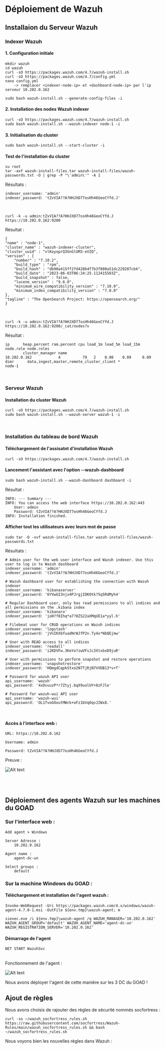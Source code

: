 # Déploiement de Wazuh

## Installaion du Serveur Wazuh

### Indexer Wazuh 

#### 1. Configuration initiale

    mkdir wazuh
    cd wazuh
    curl -sO https://packages.wazuh.com/4.7/wazuh-install.sh
    curl -sO https://packages.wazuh.com/4.7/config.yml
    nano config.yml
        -> remplacer <indexer-node-ip> et <dashboard-node-ip> par l'ip serveur 10.202.0.162

    sudo bash wazuh-install.sh --generate-config-files -i

#### 2. Installation des nodes Wazuh indexer  
    curl -sO https://packages.wazuh.com/4.7/wazuh-install.sh
    sudo bash wazuh-install.sh --wazuh-indexer node-1 -i

#### 3. Initialisation du cluster
    sudo bash wazuh-install.sh --start-cluster -i 

#### Test de l'installation du cluster
    su root
    tar -axf wazuh-install-files.tar wazuh-install-files/wazuh-passwords.txt -O | grep -P "\'admin\'" -A 1

Résultats :

    indexer_username: 'admin'
    indexer_password: 'tZvVIA??A?HHJXD77osHh46GeoCYfd.J'
<br>

    curl -k -u admin:tZvVIA??A?HHJXD77osHh46GeoCYfd.J https://10.202.0.162:9200

Résultat :

    {
    "name" : "node-1",
    "cluster_name" : "wazuh-indexer-cluster",
    "cluster_uuid" : "vlKoyoprQ3GnGlUM3-eVZQ",
    "version" : {
        "number" : "7.10.2",
        "build_type" : "rpm",
        "build_hash" : "db90a415ff2fd428b4f7b3f800a51dc229287cb4",
        "build_date" : "2023-06-03T06:24:25.112415503Z",
        "build_snapshot" : false,
        "lucene_version" : "9.6.0",
        "minimum_wire_compatibility_version" : "7.10.0",
        "minimum_index_compatibility_version" : "7.0.0"
    },
    "tagline" : "The OpenSearch Project: https://opensearch.org/"
    }

<br>

    curl -k -u admin:tZvVIA??A?HHJXD77osHh46GeoCYfd.J https://10.202.0.162:9200/_cat/nodes?v

Résultat :

    ip      heap.percent ram.percent cpu load_1m load_5m load_15m node.role node.roles
            cluster_manager name
    10.202.0.162            4          79   2    0.00    0.09     0.09 dimr      data,ingest,master,remote_cluster_client *               node-1

<br>

### Serveur Wazuh

#### Installation du cluster Wazuh  

    curl -sO https://packages.wazuh.com/4.7/wazuh-install.sh
    sudo bash wazuh-install.sh --wazuh-server wazuh-1 -i

<br>

### Installation du tableau de bord Wazuh

#### Téléchargement de l'assisatnt d'installation Wazuh

    curl -sO https://packages.wazuh.com/4.7/wazuh-install.sh

#### Lancement l'assistant avec l'option --wazuh-dashboard

    sudo bash wazuh-install.sh --wazuh-dashboard dashboard -i

Résultat :

    INFO: --- Summary ---
    INFO: You can access the web interface https://10.202.0.162:443
        User: admin
        Password: tZvVIA??A?HHJXD77osHh46GeoCYfd.J
    INFO: Installation finished.

#### Afficher tout les utilisateurs avec leurs mot de passe 

    sudo tar -O -xvf wazuh-install-files.tar wazuh-install-files/wazuh-passwords.txt

Résultats :

    # Admin user for the web user interface and Wazuh indexer. Use this user to log in to Wazuh dashboard
    indexer_username: 'admin'
    indexer_password: 'tZvVIA??A?HHJXD77osHh46GeoCYfd.J'

    # Wazuh dashboard user for establishing the connection with Wazuh indexer
    indexer_username: 'kibanaserver'
    indexer_password: '6YVwGI3njx4PJrgjIDKOtk?5q5RdMyh4'

    # Regular Dashboard user, only has read permissions to all indices and all permissions on the .kibana index
    indexer_username: 'kibanaro'
    indexer_password: 'joH?f8Ihq*a7?8ZS22aXMqUE1a*yyl.h'

    # Filebeat user for CRUD operations on Wazuh indices
    indexer_username: 'logstash'
    indexer_password: 'jVnIKXbfuadNrWJfP2n.Ty4x*NbQEjmw'

    # User with READ access to all indices
    indexer_username: 'readall'
    indexer_password: 'i2KDVFw.3KeYo?zwVFsJc3XtxbxD9juR'

    # User with permissions to perform snapshot and restore operations
    indexer_username: 'snapshotrestore'
    indexer_password: 'HQmgdCqpkStxo2N7TjRjN7VVDB13*v+T'

    # Password for wazuh API user
    api_username: 'wazuh'
    api_password: '4xDvuuzP*r7Ztyj.bqX9uolUY+8zFJle'

    # Password for wazuh-wui API user
    api_username: 'wazuh-wui'
    api_password: 'OL1fvoGOoutMWck+oFz1bVqOqvJIWx8.'

<br>

#### Accès à l'interface web :

    URL: https://10.202.0.162

    Username: admin

    Password: tZvVIA??A?HHJXD77osHh46GeoCYfd.J


Preuve :

![Alt text](interface-web-wazuh.png)

<br>
<br>

## Déploiement des agents Wazuh sur les machines du GOAD

### Sur l'interface web :

    Add agent > Windows

    Server Adresse :
        10.202.0.162
    
    Agent name :
        agent-dc-un

    Select groups :
        default

### Sur la machine Windows du GOAD :

#### Téléchargement et installation de l'agent wazuh :

    Invoke-WebRequest -Uri https://packages.wazuh.com/4.x/windows/wazuh-agent-4.7.0-1.msi -OutFile ${env.tmp}\wazuh-agent; m
    
    siexec.exe /i ${env.tmp}\wazuh-agent /q WAZUH_MANAGER='10.202.0.162' WAZUH_AGENT_GROUP='default' WAZUH_AGENT_NAME='agent-dc-un' WAZUH_REGISTRATION_SERVER='10.202.0.162' 

#### Démarrage de l'agent 

    NET START WazuhSvc

<br>
Fonctionnement de l'agent :

![Alt text](agent.png)

Nous avons déployer l'agent de cette manière sur les 3 DC du GOAD !

## Ajout de règles 

Nous avons choisis de rajouter des règles de sécurité nommés socfortress :

    curl -so ~/wazuh_socfortress_rules.sh https://raw.githubusercontent.com/socfortress/Wazuh-Rules/main/wazuh_socfortress_rules.sh && bash ~/wazuh_socfortress_rules.sh

Nous voyons bien les nouvelles règles dans Wazuh :



